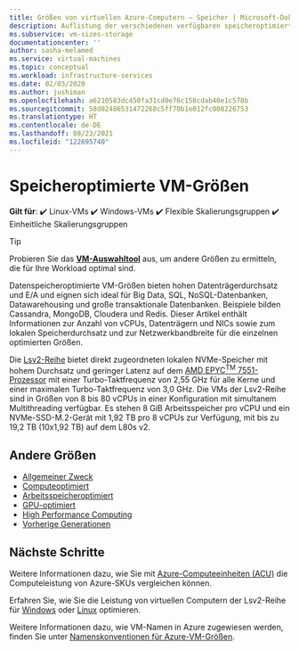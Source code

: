 ```yaml
---
title: Größen von virtuellen Azure-Computern – Speicher | Microsoft-Dokumentation
description: Auflistung der verschiedenen verfügbaren speicheroptimierten Größen für virtuelle Computer in Azure. Dieser Artikel listet Informationen zur Anzahl von vCPUs, Datenträgern und Netzwerkschnittstellenkarten sowie zum Speicherdurchsatz und zur Netzwerkbandbreite für Größen dieser Serie auf.
ms.subservice: vm-sizes-storage
documentationcenter: ''
author: sasha-melamed
ms.service: virtual-machines
ms.topic: conceptual
ms.workload: infrastructure-services
ms.date: 02/03/2020
ms.author: jushiman
ms.openlocfilehash: a6210583dc450fa31cd0e76c158cdab40e1c578b
ms.sourcegitcommit: 58d82486531472268c5ff70b1e012fc008226753
ms.translationtype: HT
ms.contentlocale: de-DE
ms.lasthandoff: 08/23/2021
ms.locfileid: "122695740"
---
```

# <a name="storage-optimized-virtual-machine-sizes"></a>Speicheroptimierte VM-Größen

**Gilt für**: :heavy_check_mark: Linux-VMs :heavy_check_mark: Windows-VMs :heavy_check_mark: Flexible Skalierungsgruppen :heavy_check_mark: Einheitliche Skalierungsgruppen

> [!TIP]
> Probieren Sie das **[VM-Auswahltool](https://aka.ms/vm-selector)** aus, um andere Größen zu ermitteln, die für Ihre Workload optimal sind.

Datenspeicheroptimierte VM-Größen bieten hohen Datenträgerdurchsatz und E/A und eignen sich ideal für Big Data, SQL, NoSQL-Datenbanken, Datawarehousing und große transaktionale Datenbanken.  Beispiele bilden Cassandra, MongoDB, Cloudera und Redis. Dieser Artikel enthält Informationen zur Anzahl von vCPUs, Datenträgern und NICs sowie zum lokalen Speicherdurchsatz und zur Netzwerkbandbreite für die einzelnen optimierten Größen.

Die [Lsv2-Reihe](lsv2-series.md) bietet direkt zugeordneten lokalen NVMe-Speicher mit hohem Durchsatz und geringer Latenz auf dem [AMD EPYC<sup>TM</sup> 7551-Prozessor](https://www.amd.com/en/products/epyc-7000-series) mit einer Turbo-Taktfrequenz von 2,55 GHz für alle Kerne und einer maximalen Turbo-Taktfrequenz von 3,0 GHz. Die VMs der Lsv2-Reihe sind in Größen von 8 bis 80 vCPUs in einer Konfiguration mit simultanem Multithreading verfügbar.  Es stehen 8 GiB Arbeitsspeicher pro vCPU und ein NVMe-SSD-M.2-Gerät mit 1,92 TB pro 8 vCPUs zur Verfügung, mit bis zu 19,2 TB (10x1,92 TB) auf dem L80s v2.

## <a name="other-sizes"></a>Andere Größen

- [Allgemeiner Zweck](sizes-general.md)
- [Computeoptimiert](sizes-compute.md)
- [Arbeitsspeicheroptimiert](sizes-memory.md)
- [GPU-optimiert](sizes-gpu.md)
- [High Performance Computing](sizes-hpc.md)
- [Vorherige Generationen](sizes-previous-gen.md)

## <a name="next-steps"></a>Nächste Schritte

Weitere Informationen dazu, wie Sie mit [Azure-Computeeinheiten (ACU)](acu.md) die Computeleistung von Azure-SKUs vergleichen können.

Erfahren Sie, wie Sie die Leistung von virtuellen Computern der Lsv2-Reihe für [Windows](windows/storage-performance.md) oder [Linux](linux/storage-performance.md) optimieren.

Weitere Informationen dazu, wie VM-Namen in Azure zugewiesen werden, finden Sie unter [Namenskonventionen für Azure-VM-Größen](./vm-naming-conventions.md).